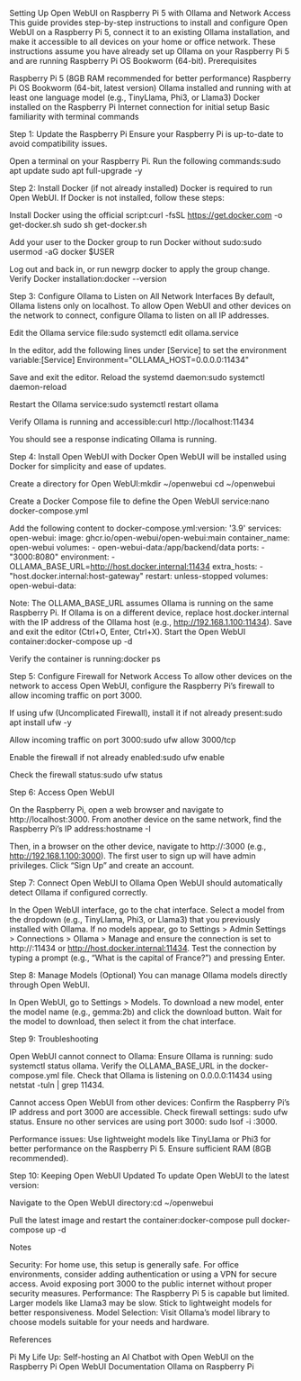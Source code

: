 Setting Up Open WebUI on Raspberry Pi 5 with Ollama and Network Access
This guide provides step-by-step instructions to install and configure Open WebUI on a Raspberry Pi 5, connect it to an existing Ollama installation, and make it accessible to all devices on your home or office network. These instructions assume you have already set up Ollama on your Raspberry Pi 5 and are running Raspberry Pi OS Bookworm (64-bit).
Prerequisites

Raspberry Pi 5 (8GB RAM recommended for better performance)
Raspberry Pi OS Bookworm (64-bit, latest version)
Ollama installed and running with at least one language model (e.g., TinyLlama, Phi3, or Llama3)
Docker installed on the Raspberry Pi
Internet connection for initial setup
Basic familiarity with terminal commands

Step 1: Update the Raspberry Pi
Ensure your Raspberry Pi is up-to-date to avoid compatibility issues.

Open a terminal on your Raspberry Pi.
Run the following commands:sudo apt update
sudo apt full-upgrade -y



Step 2: Install Docker (if not already installed)
Docker is required to run Open WebUI. If Docker is not installed, follow these steps:

Install Docker using the official script:curl -fsSL https://get.docker.com -o get-docker.sh
sudo sh get-docker.sh


Add your user to the Docker group to run Docker without sudo:sudo usermod -aG docker $USER


Log out and back in, or run newgrp docker to apply the group change.
Verify Docker installation:docker --version



Step 3: Configure Ollama to Listen on All Network Interfaces
By default, Ollama listens only on localhost. To allow Open WebUI and other devices on the network to connect, configure Ollama to listen on all IP addresses.

Edit the Ollama service file:sudo systemctl edit ollama.service


In the editor, add the following lines under [Service] to set the environment variable:[Service]
Environment="OLLAMA_HOST=0.0.0.0:11434"


Save and exit the editor.
Reload the systemd daemon:sudo systemctl daemon-reload


Restart the Ollama service:sudo systemctl restart ollama


Verify Ollama is running and accessible:curl http://localhost:11434

You should see a response indicating Ollama is running.

Step 4: Install Open WebUI with Docker
Open WebUI will be installed using Docker for simplicity and ease of updates.

Create a directory for Open WebUI:mkdir ~/openwebui
cd ~/openwebui


Create a Docker Compose file to define the Open WebUI service:nano docker-compose.yml


Add the following content to docker-compose.yml:version: '3.9'
services:
  open-webui:
    image: ghcr.io/open-webui/open-webui:main
    container_name: open-webui
    volumes:
      - open-webui-data:/app/backend/data
    ports:
      - "3000:8080"
    environment:
      - OLLAMA_BASE_URL=http://host.docker.internal:11434
    extra_hosts:
      - "host.docker.internal:host-gateway"
    restart: unless-stopped
volumes:
  open-webui-data:

Note: The OLLAMA_BASE_URL assumes Ollama is running on the same Raspberry Pi. If Ollama is on a different device, replace host.docker.internal with the IP address of the Ollama host (e.g., http://192.168.1.100:11434).
Save and exit the editor (Ctrl+O, Enter, Ctrl+X).
Start the Open WebUI container:docker-compose up -d


Verify the container is running:docker ps



Step 5: Configure Firewall for Network Access
To allow other devices on the network to access Open WebUI, configure the Raspberry Pi’s firewall to allow incoming traffic on port 3000.

If using ufw (Uncomplicated Firewall), install it if not already present:sudo apt install ufw -y


Allow incoming traffic on port 3000:sudo ufw allow 3000/tcp


Enable the firewall if not already enabled:sudo ufw enable


Check the firewall status:sudo ufw status



Step 6: Access Open WebUI

On the Raspberry Pi, open a web browser and navigate to http://localhost:3000.
From another device on the same network, find the Raspberry Pi’s IP address:hostname -I

Then, in a browser on the other device, navigate to http://<Raspberry-Pi-IP>:3000 (e.g., http://192.168.1.100:3000).
The first user to sign up will have admin privileges. Click “Sign Up” and create an account.

Step 7: Connect Open WebUI to Ollama
Open WebUI should automatically detect Ollama if configured correctly.

In the Open WebUI interface, go to the chat interface.
Select a model from the dropdown (e.g., TinyLlama, Phi3, or Llama3) that you previously installed with Ollama.
If no models appear, go to Settings > Admin Settings > Connections > Ollama > Manage and ensure the connection is set to http://<Raspberry-Pi-IP>:11434 or http://host.docker.internal:11434.
Test the connection by typing a prompt (e.g., “What is the capital of France?”) and pressing Enter.

Step 8: Manage Models (Optional)
You can manage Ollama models directly through Open WebUI.

In Open WebUI, go to Settings > Models.
To download a new model, enter the model name (e.g., gemma:2b) and click the download button.
Wait for the model to download, then select it from the chat interface.

Step 9: Troubleshooting

Open WebUI cannot connect to Ollama:
Ensure Ollama is running: sudo systemctl status ollama.
Verify the OLLAMA_BASE_URL in the docker-compose.yml file.
Check that Ollama is listening on 0.0.0.0:11434 using netstat -tuln | grep 11434.


Cannot access Open WebUI from other devices:
Confirm the Raspberry Pi’s IP address and port 3000 are accessible.
Check firewall settings: sudo ufw status.
Ensure no other services are using port 3000: sudo lsof -i :3000.


Performance issues:
Use lightweight models like TinyLlama or Phi3 for better performance on the Raspberry Pi 5.
Ensure sufficient RAM (8GB recommended).



Step 10: Keeping Open WebUI Updated
To update Open WebUI to the latest version:

Navigate to the Open WebUI directory:cd ~/openwebui


Pull the latest image and restart the container:docker-compose pull
docker-compose up -d



Notes

Security: For home use, this setup is generally safe. For office environments, consider adding authentication or using a VPN for secure access. Avoid exposing port 3000 to the public internet without proper security measures.
Performance: The Raspberry Pi 5 is capable but limited. Larger models like Llama3 may be slow. Stick to lightweight models for better responsiveness.
Model Selection: Visit Ollama’s model library to choose models suitable for your needs and hardware.

References

Pi My Life Up: Self-hosting an AI Chatbot with Open WebUI on the Raspberry Pi
Open WebUI Documentation
Ollama on Raspberry Pi
